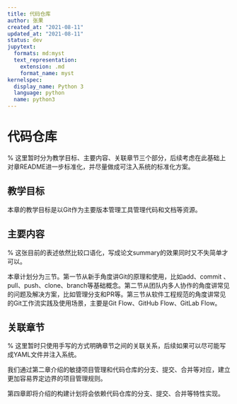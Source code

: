 ```yaml
---
title: 代码仓库
author: 张果
created_at: "2021-08-11"
updated_at: "2021-08-11"
status: dev
jupytext:
  formats: md:myst
  text_representation:
    extension: .md
    format_name: myst
kernelspec:
  display_name: Python 3
  language: python
  name: python3
---
```


# 代码仓库

% 这里暂时分为教学目标、主要内容、关联章节三个部分，后续考虑在此基础上对章README进一步标准化，并尽量做成可注入系统的标准化方案。

## 教学目标

本章的教学目标是以Git作为主要版本管理工具管理代码和文档等资源。

## 主要内容

% 这张目前的表述依然比较口语化，写成论文summary的效果同时又不失简单才可以。

本章计划分为三节。第一节从新手角度讲Git的原理和使用，比如add、commit
、pull、push、clone、branch等基础概念。第二节从团队内多人协作的角度讲常见的问题及解决方案，比如管理分支和PR等。第三节从软件工程规范的角度讲常见的Git工作流实践及使用场景，主要是Git Flow、GitHub Flow、GitLab Flow。

## 关联章节

% 这里暂时只使用手写的方式明确章节之间的关联关系，后续如果可以尽可能写成YAML文件并注入系统。

我们通过第二章介绍的敏捷项目管理和代码仓库的分支、提交、合并等对应，建立更加容易界定边界的项目管理规则。

第四章即将介绍的构建计划将会依赖代码仓库的分支、提交、合并等特性实现。

